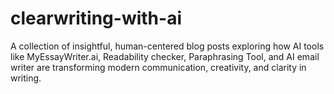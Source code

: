# clearwriting-with-ai
A collection of insightful, human-centered blog posts exploring how AI tools like MyEssayWriter.ai, Readability checker, Paraphrasing Tool, and AI email writer are transforming modern communication, creativity, and clarity in writing.
